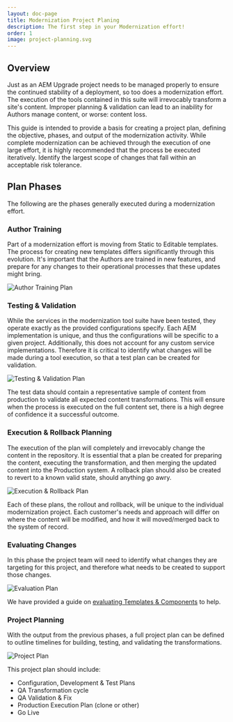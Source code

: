 ```yaml
---
layout: doc-page
title: Modernization Project Planing
description: The first step in your Modernization effort!
order: 1
image: project-planning.svg
---
```


## Overview

Just as an AEM Upgrade project needs to be managed properly to ensure the continued stability of a deployment, so too does a modernization effort. The execution of the tools contained in this suite will irrevocably transform a site's content. Improper planning & validation can lead to an inability for Authors manage content, or worse: content loss.

This guide is intended to provide a basis for creating a project plan, defining the objective, phases, and output of the modernization activity. While complete modernization can be achieved through the execution of one large effort, it is highly recommended that the process be executed iteratively. Identify the largest scope of changes that fall within an acceptable risk tolerance.

## Plan Phases

The following are the phases generally executed during a modernization effort.  

### Author Training

Part of a modernization effort is moving from Static to Editable templates. The process for creating new templates differs significantly through this evolution. It's important that the Authors are trained in new features, and prepare for any changes to their operational processes that these updates might bring.

<p class="image">
    <img src="{{ site.baseurl }}/pages/plan-operate/images/author-training-plan.png" alt="Author Training Plan"/>
</p>

### Testing & Validation

While the services in the modernization tool suite have been tested, they operate exactly as the provided configurations specify. Each AEM implementation is unique, and thus the configurations will be specific to a given project. Additionally, this does not account for any custom service implementations. Therefore it is critical to identify what changes will be made during a tool execution, so that a test plan can be created for validation.

<p class="image">
    <img src="{{ site.baseurl }}/pages/plan-operate/images/test-validate-plan.png" alt="Testing & Validation Plan"/>
</p>

The test data should contain a representative sample of content from production to validate all expected content transformations. This will ensure when the process is executed on the full content set, there is a high degree of confidence it a successful outcome.

### Execution & Rollback Planning

The execution of the plan will completely and irrevocably change the content in the repository. It is essential that a plan be created for preparing the content, executing the transformation, and then merging the updated content into the Production system. A rollback plan should also be created to revert to a known valid state, should anything go awry. 

<p class="image">
    <img src="{{ site.baseurl }}/pages/plan-operate/images/execution-rollback-plan.png" alt="Execution & Rollback Plan"/>
</p>

Each of these plans, the rollout and rollback, will be unique to the individual modernization project. Each customer's needs and approach will differ on where the content will be modified, and how it will moved/merged back to the system of record.

### Evaluating Changes

In this phase the project team will need to identify what changes they are targeting for this project, and therefore what needs to be created to support those changes.

<p class="image">
    <img src="{{ site.baseurl }}/pages/plan-operate/images/evaluation-plan.png" alt="Evaluation Plan"/>
</p>

We have provided a guide on <a href="{{ site.baseurl }}/pages/plan-operate/evaluation.html">evaluating Templates & Components</a> to help. 

### Project Planning

With the output from the previous phases, a full project plan can be defined to outline timelines for building, testing, and validating the transformations. 

<p class="image">
    <img src="{{ site.baseurl }}/pages/plan-operate/images/project-plan.png" alt="Project Plan"/>
</p>

This project plan should include:

* Configuration, Development & Test Plans
* QA Transformation cycle
* QA Validation & Fix
* Production Execution Plan (clone or other)
* Go Live

